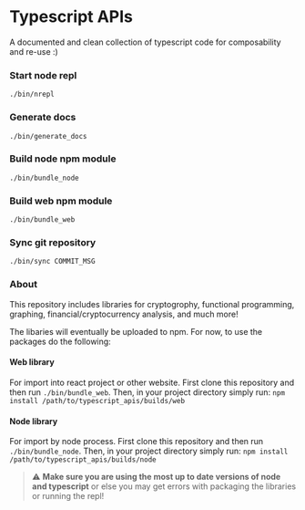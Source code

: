 # Typescript APIs
A documented and clean collection of typescript code for composability and re-use :)

### Start node repl
``` ./bin/nrepl ```

### Generate docs
``` ./bin/generate_docs ```

### Build node npm module 
``` ./bin/bundle_node ```

### Build web npm module
``` ./bin/bundle_web ```

### Sync git repository
``` ./bin/sync COMMIT_MSG ``` 

### About 
This repository includes libraries for cryptogrophy, functional programming, graphing, financial/cryptocurrency analysis, and much more!

The libaries will eventually be uploaded to npm. For now, to use the packages do the following:

#### Web library
For import into react project or other website.
First clone this repository and then run `./bin/bundle_web`.
Then, in your project directory simply run: 
`npm install /path/to/typescript_apis/builds/web`

#### Node library
For import by node process.
First clone this repository and then run `./bin/bundle_node`.
Then, in your project directory simply run: 
`npm install /path/to/typescript_apis/builds/node`

> :warning: **Make sure you are using the most up to date versions of node and typescript** or else you may get errors with packaging the libraries or running the repl! 
